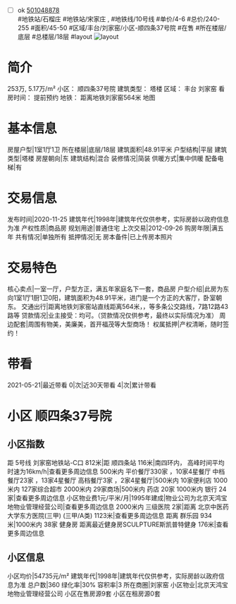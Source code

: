 - [ ] ok [501048878](https://bj.5i5j.com/ershoufang/501048878.html)  
 #地铁站/石榴庄 #地铁站/宋家庄 ,  #地铁线/10号线
#单价/4-6 #总价/240-255 #面积/45-50   #区域/丰台/刘家窑/小区-顺四条37号院 #在售 #所在楼层/底层 #总楼层/18层 #layout 
![layout](http://image2a.5i5j.com/bdir/layout/343a7ccc2be44eac9a4f84d78557075a.jpg_P5.jpg) 
# 简介 
 253万,  5.17万/m² 
小区： 顺四条37号院
建筑类型： 塔楼
区域： 丰台 刘家窑
看房时间： 提前预约
地铁： 距离地铁刘家窑564米 地图
# 基本信息 
 房屋户型|1室1厅1卫
所在楼层|底层/18层
建筑面积|48.91平米
户型结构|平层
建筑类型|塔楼
房屋朝向|东
建筑结构|混合
装修情况|简装
供暖方式|集中供暖
配备电梯|有
# 交易信息 
 发布时间|2020-11-25
建筑年代|1998年|建筑年代仅供参考，实际房龄以政府信息为准
产权性质|商品房
规划用途|普通住宅
上次交易|2012-09-26
购房年限|满五年
共有情况|单独所有
抵押情况|无
房本备件|已上传房本照片
# 交易特色 
 核心卖点|一室一厅，户型方正，满五年家庭名下一套，商品房
户型介绍|此房为东向1室1厅1厨1卫0阳，建筑面积为48.91平米，进门是一个方正的大客厅，卧室朝东。
交通出行|距离地铁刘家窑站直线距离564米，，等多条公交路线，7路12路43路等
贷款情况|业主接受：均可。（贷款情况仅供参考，最终以实际情况为准）
周边配套|周围有物美，美廉美，首开福茂等大型商场！
权属抵押|产权清晰，随时签约！
# 带看 
 2021-05-21|最近带看	 0|次|近30天带看	 4|次|累计带看
# 小区 顺四条37号院
## 小区指数 
 距 5号线 刘家窑地铁站-C口 812米|距 顺四条站 116米|南四环内， 高峰时间平均时速为16km/h|查看更多周边信息
500米内 平价餐厅330家 ，10家4星餐厅
中档餐厅23家 ，13家4星餐厅
高档餐厅3家 ，2家4星餐厅|500米内 10家便利店
1000米内 127家综合超市
2000米内 29家商场|500米内 药店 20家
1000米内 银行 24家|查看更多周边信息
小区物业费1元/平米/月|1995年建成|物业公司为北京天鸿宝地物业管理经营公司|查看更多周边信息
2000米内 三级医院 2家|距离 北京中医药大学东方医院(三甲) (三甲/A类) 1123米|查看更多周边信息
距离 群乐园 934米|1000米内 38家 健身房
距离最近健身房SCULPTURE斯凯普特健身 176米|查看更多周边信息
## 小区信息 
 小区均价|54735元/m²
建筑年代|1998年|建筑年代仅供参考，实际房龄以政府信息为准
总户数|360
绿化率|30%
容积率|3
所在商圈|刘家窑
小区物业|北京天鸿宝地物业管理经营公司
小区在售房源9套
小区在租房源0套
